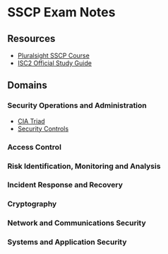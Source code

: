 # SSCP Exam Notes

## Resources
- [Pluralsight SSCP Course](https://github.com/dave-mccollough/sscp-notes.git)
- [ISC2 Official Study Guide](https://github.com/dave-mccollough/sscp-notes.git)


## Domains

### Security Operations and Administration

- [CIA Triad](1-security-operations-adminiistration/1-cia-triad.md)
- [Security Controls](1-security-operations-adminiistration/2-security-controls.md)

### Access Control


### Risk Identification, Monitoring and Analysis


### Incident Response and Recovery


### Cryptography


### Network and Communications Security


### Systems and Application Security


